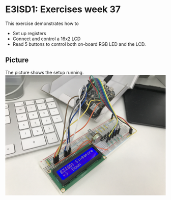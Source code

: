# E3ISD1: Exercises week 37
This exercise demonstrates how to
* Set up registers
* Connect and control a 16x2 LCD
* Read 5 buttons to control both on-board RGB LED and the LCD.

## Picture
The picture shows the setup running.
![demo of code](demo.jpg "Demonstration of code...")
